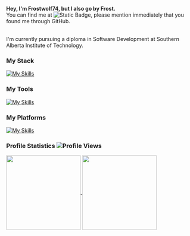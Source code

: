 **Hey, I'm Frostwolf74, but I also go by Frost.**
<br/>
You can find me at ![Static Badge](https://img.shields.io/badge/frostwolf74-x?logo=Discord&label=Discord&labelColor=%232C2F33&color=%237785CC&link=https%3A%2F%2Fdiscord.com%2Fapp), please mention immediately that you found me through GitHub.
<br/><br/>

I'm currently pursuing a diploma in Software Development at Southern Alberta Institute of Technology.

### My Stack
[![My Skills](https://skillicons.dev/icons?i=c,java,html,css,py,js,cs,postgres)](https://skillicons.dev)

### My Tools
[![My Skills](https://skillicons.dev/icons?i=eclipse,arduino,unity,idea,pycharm,vscode,bash,vim,rider,visualstudio)](https://skillicons.dev)

### My Platforms
[![My Skills](https://skillicons.dev/icons?i=windows,arch,linux)](https://skillicons.dev)

### Profile Statistics ![Profile Views](https://komarev.com/ghpvc/?username=Frostwolf74)
<a href="https://github.com/Frostwolf74">
  <img height=200 align="center" src="https://github-readme-stats.vercel.app/api?username=Frostwolf74&theme=transparent" />
</a>
<a href="https://github.com/Frostwolf74">
  <img height=200 align="center" src="https://github-readme-stats.vercel.app/api/top-langs?username=Frostwolf74&layout=compact&langs_count=8&card_width=320&theme=transparent" />
</a>
